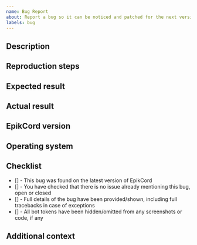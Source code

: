 ```yaml
---
name: Bug Report
about: Report a bug so it can be noticed and patched for the next version
labels: bug
---
```


## Description

<!--Describe the bug here-->

## Reproduction steps

<!--Is it possible to replicate this bug? How would you replicate it? If valid, include code here.-->

## Expected result

<!--What should have been the case? How should it have behaved?-->

## Actual result

<!--What was actually the case? How did it behave?-->

## EpikCord version

<!--What version of dshell do you have? You can get this by typing `pip show EpikCord.py`.-->

## Operating system

<!--Provide your OS's name here (Windows 7, Windows 10, MacOS, Linux etc)-->

## Checklist

<!--To check an item in the checklist, put an x between the square brackets without spaces. Like - [x]-->

- [] - This bug was found on the latest version of EpikCord
- [] - You have checked that there is no issue already mentioning this bug, open or closed
- [] - Full details of the bug have been provided/shown, including full tracebacks in case of exceptions
- [] - All bot tokens have been hidden/omitted from any screenshots or code, if any

## Additional context

<!--This is optional, provide some more context for your bug report here-->
